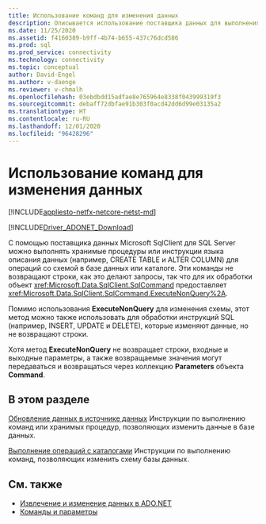 ```yaml
---
title: Использование команд для изменения данных
description: Описывается использование поставщика данных для выполнения хранимых процедур или инструкций языка описания данных DDL.
ms.date: 11/25/2020
ms.assetid: f4160389-b9ff-4b74-b655-437c76dcd586
ms.prod: sql
ms.prod_service: connectivity
ms.technology: connectivity
ms.topic: conceptual
author: David-Engel
ms.author: v-daenge
ms.reviewer: v-chmalh
ms.openlocfilehash: 03ebdbdd15adfae8e765964e8338f043999319f3
ms.sourcegitcommit: debaff72dbfae91b303f0acd42dd6d99e03135a2
ms.translationtype: HT
ms.contentlocale: ru-RU
ms.lasthandoff: 12/01/2020
ms.locfileid: "96428296"
---
```

# <a name="using-commands-to-modify-data"></a>Использование команд для изменения данных

[!INCLUDE[appliesto-netfx-netcore-netst-md](../../includes/appliesto-netfx-netcore-netst-md.md)]

[!INCLUDE[Driver_ADONET_Download](../../includes/driver_adonet_download.md)]

С помощью поставщика данных Microsoft SqlClient для SQL Server можно выполнять хранимые процедуры или инструкции языка описания данных (например, CREATE TABLE и ALTER COLUMN) для операций со схемой в базе данных или каталоге. Эти команды не возвращают строки, как это делают запросы, так что для их обработки объект <xref:Microsoft.Data.SqlClient.SqlCommand> предоставляет <xref:Microsoft.Data.SqlClient.SqlCommand.ExecuteNonQuery%2A>.

Помимо использования **ExecuteNonQuery** для изменения схемы, этот метод можно также использовать для обработки инструкций SQL (например, INSERT, UPDATE и DELETE), которые изменяют данные, но не возвращают строки.

Хотя метод **ExecuteNonQuery** не возвращает строки, входные и выходные параметры, а также возвращаемые значения могут передаваться и возвращаться через коллекцию **Parameters** объекта **Command**.

## <a name="in-this-section"></a>В этом разделе

[Обновление данных в источнике данных](update-data-inside-data-source.md) Инструкции по выполнению команд или хранимых процедур, позволяющих изменить данные в базе данных.

[Выполнение операций с каталогами](perform-catalog-operations.md) Инструкции по выполнению команд, позволяющих изменить схему базы данных.

## <a name="see-also"></a>См. также

- [Извлечение и изменение данных в ADO.NET](retrieving-modifying-data.md)
- [Команды и параметры](commands-parameters.md)
